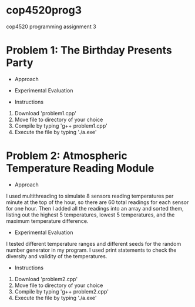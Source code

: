 # cop4520prog3
cop4520 programming assignment 3

# Problem 1: The Birthday Presents Party

- Approach


- Experimental Evaluation


- Instructions
1. Download 'problem1.cpp'
2. Move file to directory of your choice
3. Compile by typing 'g++ problem1.cpp'
4. Execute the file by typing './a.exe'

# Problem 2: Atmospheric Temperature Reading Module

- Approach

I used multithreading to simulate 8 sensors reading temperatures per minute at the top of the hour, so there are 60 total readings for each sensor for one hour. Then I added all the readings into an array and sorted them, listing out the highest 5 temperatures, lowest 5 temperatures, and the maximum temperature difference.

- Experimental Evaluation

I tested different temperature ranges and different seeds for the random number generator in my program. I used print statements to check the diversity and validity of the temperatures.

- Instructions
1. Download 'problem2.cpp'
2. Move file to directory of your choice
3. Compile by typing 'g++ problem2.cpp'
4. Execute the file by typing './a.exe'
